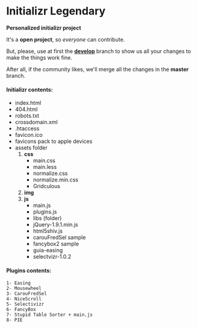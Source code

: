 Initializr Legendary
====================
**Personalized initializr project**

It's a **open project**, so *everyone* can contribute.

But, please, use at first the **[develop](https://github.com/juliogc/initializrLegendary/tree/develop)** branch to show us all your changes to make the things work fine.

After all, if the community likes, we'll merge all the changes in the **master** branch.


#### **Initializr contents:** ####

*    index.html
*    404.html
*    robots.txt
*    crossdomain.xml
*    .htaccess
*    favicon.ico
*    favicons pack to apple devices
*    assets folder
	 1.	**css**
     	*	main.css
     	*	main.less
     	*	normalize.css
     	*	normalize.min.css
        * Gridculous
	 2.	**img**
     3.	**js**
	     *	main.js
         *	plugins.js
         *	libs (folder)
         *	jQuery-1.9.1.min.js
         *	html5shiv.js
         *	carouFredSel sample
		 *	fancybox2 sample
		 *	guia-easing
         *	selectvizr-1.0.2

                
#### **Plugins contents:** ####

    1- Easing
	2- Mousewheel
	3- CarouFredSel
	4- NiceScroll
	5- Selectivizr
	6- FancyBox
	7- Stupid Table Sorter + main.js
	8- PIE
